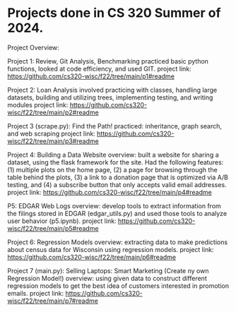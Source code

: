 # Projects done in CS 320 Summer of 2024. 

Project Overview:

Project 1: Review, Git Analysis, Benchmarking practiced basic python functions, looked at code efficiency, and used GIT. project link: https://github.com/cs320-wisc/f22/tree/main/p1#readme

Project 2: Loan Analysis involved practicing with classes, handling large datasets, building and utilizing trees, implementing testing, and writing modules project link: https://github.com/cs320-wisc/f22/tree/main/p2#readme

Project 3 (scrape.py): Find the Path! practiced: inheritance, graph search, and web scraping project link: https://github.com/cs320-wisc/f22/tree/main/p3#readme

Project 4: Building a Data Website overview: built a website for sharing a dataset, using the flask framework for the site. Had the following features: (1) multiple plots on the home page, (2) a page for browsing through the table behind the plots, (3) a link to a donation page that is optimized via A/B testing, and (4) a subscribe button that only accepts valid email addresses. project link: https://github.com/cs320-wisc/f22/tree/main/p4#readme

P5: EDGAR Web Logs overview: develop tools to extract information from the filings stored in EDGAR (edgar_utils.py) and used those tools to analyze user behavior (p5.ipynb). project link: https://github.com/cs320-wisc/f22/tree/main/p5#readme

Project 6: Regression Models overview: extracting data to make predictions about census data for Wisconsin using regression models. project link: https://github.com/cs320-wisc/f22/tree/main/p6#readme

Project 7 (main.py): Selling Laptops: Smart Marketing (Create ny own Regression Model!) overview: using given data to construct different regression models to get the best idea of customers interested in promotion emails. project link: https://github.com/cs320-wisc/f22/tree/main/p7#readme
